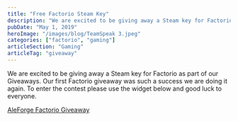 ```yaml
---
title: "Free Factorio Steam Key"
description: "We are excited to be giving away a Steam key for Factorio as part of our Giveaways. "
pubDate: "May 1, 2019"
heroImage: "/images/blog/TeamSpeak 3.jpeg"
categories: ["factorio", "gaming"]
articleSection: "Gaming"
articleTag: "giveaway"
---
```


We are excited to be giving away a Steam key for Factorio as part of our Giveaways. Our first Factorio giveaway was such a success we are doing it again. To enter the contest please use the widget below and good luck to everyone.

[AleForge Factorio Giveaway](https://gleam.io/zyvfd/aleforge-factorio-giveaway)

